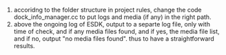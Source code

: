 1. accoridng to the folder structure in project rules, change the code dock_info_manager.cc to put logs and media (if any) in the right path.
2. above the ongoing log of ESDK, output to a separte log file, only with time of check, and if any media files found, and if yes, the media file list, and if no, output "no media files found". thus to have a straightforward results. 